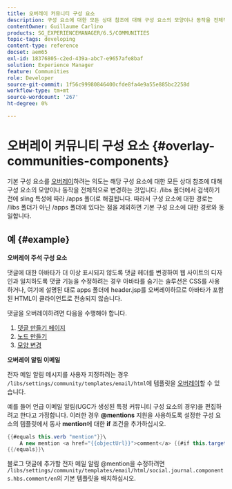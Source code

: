 ```yaml
---
title: 오버레이 커뮤니티 구성 요소
description: 구성 요소에 대한 모든 상대 참조에 대해 구성 요소의 모양이나 동작을 전체적으로 변경할 수 있도록 기본 구성 요소를 오버레이하는 방법에 대해 알아봅니다.
contentOwner: Guillaume Carlino
products: SG_EXPERIENCEMANAGER/6.5/COMMUNITIES
topic-tags: developing
content-type: reference
docset: aem65
exl-id: 18376805-c2ed-439a-abc7-e9657afe8baf
solution: Experience Manager
feature: Communities
role: Developer
source-git-commit: 1f56c99980846400cfde8fa4e9a55e885bc2258d
workflow-type: tm+mt
source-wordcount: '267'
ht-degree: 0%

---
```


# 오버레이 커뮤니티 구성 요소 {#overlay-communities-components}

기본 구성 요소를 [오버레이](/help/communities/client-customize.md#overlays)하려는 의도는 해당 구성 요소에 대한 모든 상대 참조에 대해 구성 요소의 모양이나 동작을 전체적으로 변경하는 것입니다. /libs 폴더에서 검색하기 전에 sling 특성에 따라 /apps 폴더로 해결됩니다. 따라서 구성 요소에 대한 경로는 /libs 폴더가 아닌 /apps 폴더에 있다는 점을 제외하면 기본 구성 요소에 대한 경로와 동일합니다.

## 예 {#example}

**오버레이 주석 구성 요소**

댓글에 대한 아바타가 더 이상 표시되지 않도록 댓글 헤더를 변경하여 웹 사이트의 디자인과 일치하도록 댓글 기능을 수정하려는 경우 아바타를 숨기는 솔루션은 CSS를 사용하거나, 여기에 설명된 대로 apps 폴더에 header.jsp를 오버레이하므로 아바타가 포함된 HTML이 클라이언트로 전송되지 않습니다.

댓글을 오버레이하려면 다음을 수행해야 합니다.

1. [댓글 만들기 페이지](/help/communities/overlay-create-comments-page.md)
1. [노드 만들기](/help/communities/overlay-create-nodes.md)
1. [모양 변경](/help/communities/overlay-alter-appearance.md)

**오버레이 알림 이메일**

전자 메일 알림 메시지를 사용자 지정하려는 경우 `/libs/settings/community/templates/email/html`에 템플릿을 [오버레이](/help/communities/client-customize.md#overlays)할 수 있습니다.

예를 들어 언급 이메일 알림(UGC가 생성된 특정 커뮤니티 구성 요소의 경우)을 편집하려고 한다고 가정합니다. 이러한 경우 **@mentions** 지원을 사용하도록 설정한 구성 요소의 템플릿에서 동사 **mention**&#x200B;에 대한 **if** 조건을 추가하십시오.

```java
{{#equals this.verb "mention"}}\
    A new mention <a href="{{objectUrl}}">comment</a> {{#if this.target.properties.[jcr:title]}}to the article "{{{target.displayName}}}" {{/if}}was added by {{{user.name}}} on {{dateUtil this.published format="EEE, d MMM yyyy HH:mm:ss z"}}.\n \
{{/equals}}\
```

블로그 댓글에 추가할 전자 메일 알림 @mention을 수정하려면 `/libs/settings/community/templates/email/html/social.journal.components.hbs.comment/en`의 기본 템플릿을 배치하십시오.
